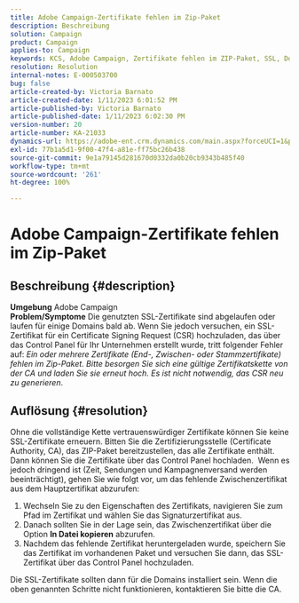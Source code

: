 ```yaml
---
title: Adobe Campaign-Zertifikate fehlen im Zip-Paket
description: Beschreibung
solution: Campaign
product: Campaign
applies-to: Campaign
keywords: KCS, Adobe Campaign, Zertifikate fehlen im ZIP-Paket, SSL, Domain, Control Panel
resolution: Resolution
internal-notes: E-000503700
bug: false
article-created-by: Victoria Barnato
article-created-date: 1/11/2023 6:01:52 PM
article-published-by: Victoria Barnato
article-published-date: 1/11/2023 6:02:30 PM
version-number: 20
article-number: KA-21033
dynamics-url: https://adobe-ent.crm.dynamics.com/main.aspx?forceUCI=1&pagetype=entityrecord&etn=knowledgearticle&id=53ef6e04-da91-ed11-aad1-6045bd006d92
exl-id: 77b1a5d1-9f00-47f4-a81e-ff75bc26b438
source-git-commit: 9e1a79145d281670d0332da0b20cb9343b485f40
workflow-type: tm+mt
source-wordcount: '261'
ht-degree: 100%

---
```


# Adobe Campaign-Zertifikate fehlen im Zip-Paket

## Beschreibung {#description}

<b>Umgebung</b>
Adobe Campaign
<br><b>Problem/Symptome</b>
Die genutzten SSL-Zertifikate sind abgelaufen oder laufen für einige Domains bald ab. Wenn Sie jedoch versuchen, ein SSL-Zertifikat für ein Certificate Signing Request (CSR) hochzuladen, das über das Control Panel für Ihr Unternehmen erstellt wurde, tritt folgender Fehler auf: *Ein oder mehrere Zertifikate (End-, Zwischen- oder Stammzertifikate) fehlen im Zip-Paket. Bitte besorgen Sie sich eine gültige Zertifikatskette von der CA und laden Sie sie erneut hoch. Es ist nicht notwendig, das CSR neu zu generieren*.


## Auflösung {#resolution}


Ohne die vollständige Kette vertrauenswürdiger Zertifikate können Sie keine SSL-Zertifikate erneuern. Bitten Sie die Zertifizierungsstelle (Certificate Authority, CA), das ZIP-Paket bereitzustellen, das alle Zertifikate enthält. Dann können Sie die Zertifikate über das Control Panel hochladen.  Wenn es jedoch dringend ist (Zeit, Sendungen und Kampagnenversand werden beeinträchtigt), gehen Sie wie folgt vor, um das fehlende Zwischenzertifikat aus dem Hauptzertifikat abzurufen:

1. Wechseln Sie zu den Eigenschaften des Zertifikats, navigieren Sie zum Pfad im Zertifikat und wählen Sie das Signaturzertifikat aus.
2. Danach sollten Sie in der Lage sein, das Zwischenzertifikat über die Option <b>In Datei kopieren</b> abzurufen.
3. Nachdem das fehlende Zertifikat heruntergeladen wurde, speichern Sie das Zertifikat im vorhandenen Paket und versuchen Sie dann, das SSL-Zertifikat über das Control Panel hochzuladen.


Die SSL-Zertifikate sollten dann für die Domains installiert sein. Wenn die oben genannten Schritte nicht funktionieren, kontaktieren Sie bitte die CA.
